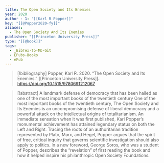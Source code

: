 ```yaml
---
title: The Open Society and Its Enemies
year: 2020
author - 1: "[[Karl R Popper]]"
key: "[[@Popper2020-fy]]"
aliases:
  - The Open Society And Its Enemies
publisher: "[[Princeton University Press]]"
type: "[[@book]]"
tags:
  - _BibTex-to-MD-Git
  - EPubs-Books
  - ePub
---
```


> [!bibliography]
> Popper, Karl R. 2020. “The Open Society and Its Enemies.” [[Princeton University Press]]. https://doi.org/10.1515/9780691212067

> [!abstract]
> A landmark defense of democracy that has been hailed as one of the most important books of the twentieth century One of the most important books of the twentieth century, The Open Society and Its Enemies is an uncompromising defense of liberal democracy and a powerful attack on the intellectual origins of totalitarianism. An immediate sensation when it was first published, Karl Popper’s monumental achievement has attained legendary status on both the Left and Right. Tracing the roots of an authoritarian tradition represented by Plato, Marx, and Hegel, Popper argues that the spirit of free, critical inquiry that governs scientific investigation should also apply to politics. In a new foreword, George Soros, who was a student of Popper, describes the “revelation” of first reading the book and how it helped inspire his philanthropic Open Society Foundations.